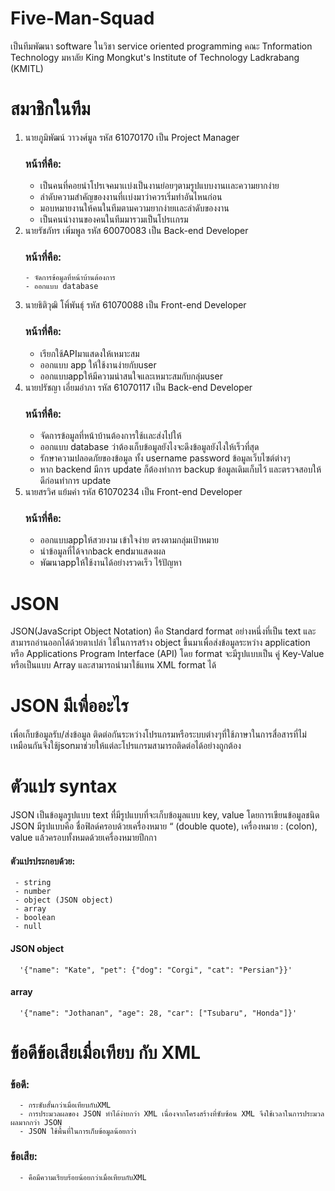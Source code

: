 # Five-Man-Squad
เป็นทีมพัฒนา software ในวิชา service oriented programming คณะ Tnformation Technology มหาลัย King Mongkut's Institute of Technology Ladkrabang (KMITL)

# สมาชิกในทีม
1. นายภูมิพัฒน์ วาวงศ์มูล รหัส 61070170 เป็น Project Manager
   ### หน้าที่คือ:
     - เป็นคนที่คอยนำโปรเจคมาเเบ่งเป็นงานย่อยๆตามรูปแบบงานเเละความยากง่าย
     - ลำดับความสำคัญของงานที่เเบ่งมาว่าควรเริ่มทำอันไหนก่อน
     - มอบหมายงานให้คนในทีมตามความยากง่ายเเละลำดับของงาน
     - เป็นคนนำงานของคนในทีมมารวมเป็นโปรเเกรม
2. นายรัชภัทร เพิ่มพูล รหัส 60070083 เป็น Back-end Developer
   ### หน้าที่คือ:
     ```
     - จัดการข้อมูลที่หน้าบ้านต้องการ
     - ออกแบบ database
     ```
3. นายธิติวุฒิ โพิ์พันธุ์ รหัส 61070088 เป็น Front-end Developer
   ### หน้าที่คือ:
     - เรียกใช้APIมาแสดงให้เหมาะสม
     - ออกแบบ app ให้ใช้งานง่ายกับuser
     - ออกแบบappให้มีความน่าสนใจและเหมาะสมกับกลุ่มuser
4. นายปรัชญา เอี่ยมอำภา รหัส 61070117 เป็น Back-end Developer
   ### หน้าที่คือ:
     - จัดการข้อมูลที่หน้าบ้านต้องการใช้เเละส่งไปให้
     - ออกแบบ database ว่าต้องเก็บข้อมูลยังไงจะดึงข้อมูลยังไงให้เร็วที่สุด
     - รักษาความปลอดภัยของข้อมูล ทั้ง username password ข้อมูลเว็บไซต์ต่างๆ
     - หาก backend มีการ update ก็ต้องทำการ backup ข้อมูลเดิมเก็บไว้ และตรวจสอบให้ดีก่อนทำการ update
5. นายสรวิศ แย้มคำ รหัส 61070234 เป็น Front-end Developer
   ### หน้าที่คือ:
     - ออกแบบappให้สวยงาม เข้าใจง่าย ตรงตามกลุ่มเป้าหมาย
     - นำข้อมูลที่ได้จากback endมาแสดงผล
     - พัฒนาappให้ใช้งานได้อย่างรวดเร็ว ไร้ปัญหา

# JSON 
   JSON(JavaScript Object Notation) คือ Standard format อย่างหนึ่งที่เป็น text และสามารถอ่านออกได้ด้วยตาเปล่า ใช้ในการสร้าง object ขึ้นมาเพื่อส่งข้อมูลระหว่าง application หรือ Applications Program Interface (API) โดย format จะมีรูปแบบเป็น คู่ Key-Value หรือเป็นแบบ Array และสามารถนำมาใช้แทน XML format ได้

# JSON มีเพื่ออะไร
   เพื่อเก็บข้อมูลรับ/ส่งข้อมูล ติดต่อกันระหว่างโปรแกรมหรือระบบต่างๆที่ใช้ภาษาในการสื่อสารที่ไม่เหมือนกันจึงใช้jsonมาช่วยให้แต่ละโปรแกรมสามารถติดต่อได้อย่างถูกต้อง

# ตัวแปร syntax
   JSON เป็นข้อมูลรูปแบบ text ที่มีรูปแบบที่จะเก็บข้อมูลแบบ key, value โดยการเขียนข้อมูลชนิด JSON มีรูปแบบคือ ชื่อฟิลด์ครอบด้วยเครื่องหมาย “ (double quote), เครื่องหมาย : (colon), value แล้วครอบทั้งหมดด้วยเครื่องหมายปีกกา
   #### ตัวแปรประกอบด้วย:
     - string
     - number
     - object (JSON object)
     - array
     - boolean
     - null
   #### JSON object  
      '{"name": "Kate", "pet": {"dog": "Corgi", "cat": "Persian"}}'
   #### array 
      '{"name": "Jothanan", "age": 28, "car": ["Tsubaru", "Honda"]}'

# ข้อดีข้อเสียเมื่อเทียบ กับ XML
   ### ข้อดี:
      - กระชับสั้นกว่าเมื่อเทียบกับXML
      - การประมวลผลของ JSON ทำได้ง่ายกว่า XML เนื่องจากโครงสร้างที่ซับซ้อน XML จึงใช้เวลาในการประมวลผลมากกว่า JSON
      - JSON ใช้พื้นที่ในการเก็บข้อมูลน้อยกว่า
   ### ข้อเสีย:
      - คือมีความเรียบร้อยน้อยกว่าเมื่อเทียบกับXML

